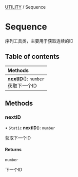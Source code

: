 [UTILITY](../groups/UTILITY.UTILITY.md) / Sequence

# Sequence <Badge type="tip" text="Class" /> <Score text="Sequence" />

序列工具类，主要用于获取连续的ID

## Table of contents

| Methods |
| :-----|
| **[nextID](Util.Util.TweenUtil.Sequence.md#nextid)**(): `number` <br> 获取下一个ID|

## Methods

### nextID <Score text="nextID" /> 

• `Static` **nextID**(): `number` 

获取下一个ID


#### Returns

`number`

下一个ID
